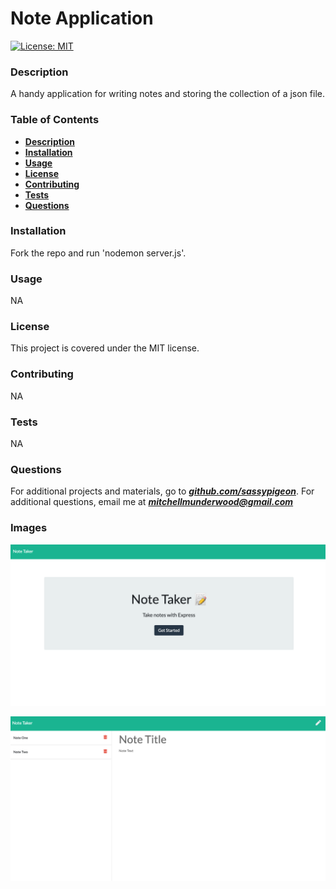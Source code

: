 # Note Application 
[![License: MIT](https://img.shields.io/badge/License-MIT-yellow.svg)](https://opensource.org/licenses/MIT) 
### Description 
 A handy application for writing notes and storing the collection of a json file. 
### Table of Contents 
- [**Description**](#Description) 
- [**Installation**](#Installation) 
- [**Usage**](#Usage) 
- [**License**](#License) 
- [**Contributing**](#Contributing) 
- [**Tests**](#Tests) 
- [**Questions**](#Questions)
### Installation 
 Fork the repo and run 'nodemon server.js'. 
### Usage 
 NA 
### License 
This project is covered under the MIT license. 
### Contributing 
 NA 
### Tests 
 NA 
### Questions 
For additional projects and materials, go to ***[github.com/sassypigeon](https://github.com/sassypigeon)***. 
For additional questions, email me at ***mitchellmunderwood@gmail.com*** 

### Images

![one](./README_Support/one.png)

![two](./README_Support/two.png)
